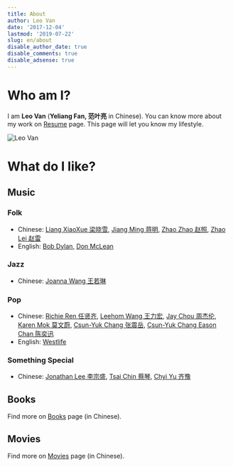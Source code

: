 ```yaml
---
title: About
author: Leo Van
date: '2017-12-04'
lastmod: '2019-07-22'
slug: en/about
disable_author_date: true
disable_comments: true
disable_adsense: true
---
```


# Who am I?

I am **Leo Van** (**Yeliang Fan, 范叶亮** in Chinese). You can know more about my work on [Resume](../resume/) page. This page will let you know my lifestyle.

<picture>
  <source type="image/webp" media="(min-width: 1200px)" srcset="/images/me-large.webp">
  <source type="image/webp" media="(min-width: 800px)" srcset="/images/me-medium.webp">
  <source type="image/webp" srcset="/images/me-small.webp">
  <source media="(min-width: 1200px)" srcset="/images/me-large.jpg">
  <source media="(min-width: 800px)" srcset="/images/me-medium.jpg">
  <img src="/images/me-small.jpg" alt="Leo Van">
</picture>

# What do I like?

## Music

### Folk

- Chinese: [Liang XiaoXue 梁晓雪](https://site.douban.com/kulu/), [Jiang Ming 蒋明](https://site.douban.com/jiangming/room/623845/), [Zhao Zhao 赵照](https://site.douban.com/zhaozhao/), [Zhao Lei 赵雷](https://site.douban.com/leizizhao/)
- English: [Bob Dylan](https://en.wikipedia.org/wiki/Bob_Dylan), [Don McLean](https://en.wikipedia.org/wiki/Don_McLean)

### Jazz

- Chinese: [Joanna Wang 王若琳](https://en.wikipedia.org/wiki/Joanna_Wang)

### Pop

- Chinese: [Richie Ren 任贤齐](https://en.wikipedia.org/wiki/Richie_Jen), [Leehom Wang 王力宏](https://en.wikipedia.org/wiki/Wang_Leehom), [Jay Chou 周杰伦](https://en.wikipedia.org/wiki/Jay_Chou), [Karen Mok 莫文蔚](https://en.wikipedia.org/wiki/Karen_Mok), [Csun-Yuk Chang 张震岳](https://en.wikipedia.org/wiki/Chang_Chen-yue), [Csun-Yuk Chang Eason Chan 陈奕迅](https://en.wikipedia.org/wiki/Eason_Chan)
- English: [Westlife](https://en.wikipedia.org/wiki/Westlife)

### Something Special

- Chinese: [Jonathan Lee 李宗盛](https://en.wikipedia.org/wiki/Jonathan_Lee_(musician)), [Tsai Chin 蔡琴](https://en.wikipedia.org/wiki/Tsai_Chin_(singer)), [Chyi Yu 齐豫](https://en.wikipedia.org/wiki/Chyi_Yu)

## Books

Find more on [Books](/cn/books) page (in Chinese).

## Movies

Find more on [Movies](/cn/movies) page (in Chinese).
